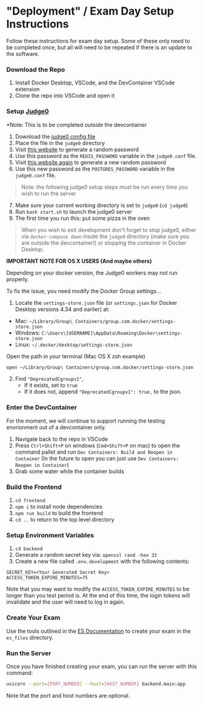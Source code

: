 # "Deployment" / Exam Day Setup Instructions

Follow these instructions for exam day setup. 
Some of these only need to be completed once, but all will need to be repeated if there is an update to the software.

### Download the Repo

1. Install Docker Desktop, VSCode, and the DevContainer VSCode extension
2. Clone the repo into VSCode and open it

### Setup [Judge0](https://github.com/judge0/judge0)

*Note: This is to be completed *outside* the devcontainer

1. Download the [judge0 config file](https://github.com/judge0/judge0/blob/ffd7a48cc6da86d6ac155ef10dbd67d02736070b/judge0.conf)
2. Place the file in the `judge0` directory
3. Visit [this website](https://www.random.org/passwords/?num=1&len=32&format=plain&rnd=new) to generate a random password
4. Use this password as the `REDIS_PASSWORD` variable in the `judge0.conf` file.
5. Visit [this website again](https://www.random.org/passwords/?num=1&len=32&format=plain&rnd=new) to generate a new random password
6. Use this new password as the `POSTGRES_PASSWORD` variable in the `judge0.conf` file.

> Note: the following judge0 setup steps must be run every time you wish to run the server

7. Make sure your current working directory is set to `judge0` (`cd judge0`)
8. Run `bash start.sh` to launch the judge0 server
9. The first time you run this: put some pizza in the oven

> When you wish to exit development don't forget to stop judge0, either via `docker-compose down` inside the `judge0` directory (make sure you are outside the devcontainer!) or stopping the container in Docker Desktop.

**IMPORTANT NOTE FOR OS X USERS (And maybe others)**

Depending on your docker version, the Judge0 workers may not run properly.

To fix the issue, you need modify the Docker Group settings...

1. Locate the `settings-store.json` file (or `settings.json` for Docker Desktop versions 4.34 and earlier) at:

- Mac: `~/Library/Group\ Containers/group.com.docker/settings-store.json`
- Windows: `C:\Users\[USERNAME]\AppData\Roaming\Docker\settings-store.json`
- Linux: `~/.docker/desktop/settings-store.json`

Open the path in your terminal (Mac OS X zsh example)

```zsh
open ~/Library/Group\ Containers/group.com.docker/settings-store.json
```

2. Find `"DeprecatedCgroupv1"`,
   - If it exists, set to `true`
   - If it does not, append `"DeprecatedCgroupv1": true,` to the json.

### Enter the DevContainer

For the moment, we will continue to support running the testing envrionment out of a devcontainer only.

1. Navigate back to the repo in VSCode
2. Press `Ctrl+Shift+P` on windows (`Cmd+Shift+P` on mac) to open the command pallet and run `Dev Containers: Build and Reopen in Container` (In the future to open you can just use `Dev Containers: Reopen in Container`)
3. Grab some water while the container builds

### Build the Frontend

1. `cd frontend`
2. `npm i` to install node dependencies
3. `npm run build` to build the frontend
4. `cd ..` to return to the top level directory

### Setup Environment Variables

1. `cd backend`
2. Generate a random secret key via: `openssl rand -hex 32`
3. Create a new file called `.env.development` with the following contents:

```
SECRET_KEY=<Your Generated Secret Key>
ACCESS_TOKEN_EXPIRE_MINUTES=75
```

Note that you may want to modify the `ACCESS_TOKEN_EXPIRE_MINUTES` to be longer than you test period is.
At the end of this time, the login tokens will invalidate and the user will need to log in again.

### Create Your Exam

Use the tools outlined in the [ES Documentation](event_supervisor.md) to create your exam in the `es_files` directory.

### Run the Server

Once you have finished creating your exam, you can run the server with this command:

```bash
uvicorn --port=[PORT_NUMBER] --host=[HOST_NUMBER] backend.main:app 
```

Note that the port and host numbers are optional.

